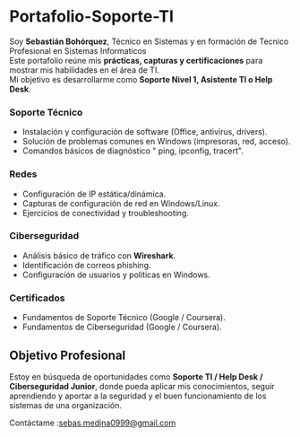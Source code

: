 # Portafolio-Soporte-TI
Soy **Sebastián Bohórquez**, Técnico en Sistemas y en  formación de Tecnico Profesional en Sistemas Informaticos  
Este portafolio reúne mis **prácticas, capturas y certificaciones** para mostrar mis habilidades en el área de TI.  
Mi objetivo es desarrollarme como **Soporte Nivel 1, Asistente TI o Help Desk**. 

###  Soporte Técnico
- Instalación y configuración de software (Office, antivirus, drivers).  
- Solución de problemas comunes en Windows (impresoras, red, acceso).  
- Comandos básicos de diagnóstico " ping, ipconfig, tracert".  

###  Redes
- Configuración de IP estática/dinámica.  
- Capturas de configuración de red en Windows/Linux.  
- Ejercicios de conectividad y troubleshooting.  

###  Ciberseguridad
- Análisis básico de tráfico con **Wireshark**.  
- Identificación de correos phishing.  
- Configuración de usuarios y políticas en Windows.  

###  Certificados
- Fundamentos de Soporte Técnico (Google / Coursera).  
- Fundamentos de Ciberseguridad (Google / Coursera).  

##  Objetivo Profesional
Estoy en búsqueda de oportunidades como **Soporte TI / Help Desk / Ciberseguridad Junior**, donde pueda aplicar mis conocimientos, seguir aprendiendo y aportar a la seguridad y el buen funcionamiento de los sistemas de una organización.  

Contáctame :sebas.medina0999@gmail.com

